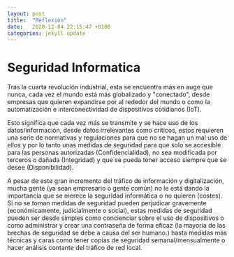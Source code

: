 ```yaml
---
layout: post
title:  "Reflexión"
date:   2020-12-04 22:15:47 +0100
categories: jekyll update
---
```

<h1>Seguridad Informatica</h1>

Tras la cuarta revolución industrial, esta se encuentra más en auge que nunca, cada vez el mundo está más globalizado y "conectado", desde empresas que quieren expandirse por al rededor del mundo o como la automatización e interconectividad de dispositivos cotidianos (IoT).

Esto significa que cada vez más se transmite y se hace uso de los datos/información, desde datos irrelevantes como críticos, estos requieren una serie de normativas y regulaciones para que no se hagan un mal uso de ellos y por lo tanto unas medidas de seguridad para que solo se accesible para las personas autorizadas (Confidencialidad), no sea modificada por terceros o dañada (Integridad) y que se pueda tener acceso siempre que se desee (Disponibilidad).

A pesar de este gran incremento del tráfico de información y digitalización, mucha gente (ya sean empresario o gente común) no le está dando la importancia que se merece la seguridad informática o no quieren (costes). Si no se toman medidas de seguridad pueden perjudicar gravemente (económicamente, judicialmente o social), estas medidas de seguridad pueden ser desde simples como concienciar sobre el uso de dispositivos o como administrar y crear una contraseña de forma eficaz (la mayoría de las brechas de seguridad se debe a causa del ser humano.) hasta medidas más técnicas y caras como tener copias de seguridad semanal/mensualmente o hacer análisis contante del tráfico de red local.

